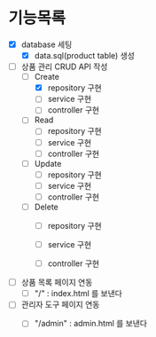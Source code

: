 # 기능목록


- [x] database 세팅
  - [x] data.sql(product table) 생성

- [ ] 상품 관리 CRUD API 작성 
  - [ ] Create
    - [x] repository 구현
    - [ ] service 구현
    - [ ] controller 구현
  - [ ] Read
    - [ ] repository 구현
    - [ ] service 구현
    - [ ] controller 구현
  - [ ] Update
    - [ ] repository 구현
    - [ ] service 구현
    - [ ] controller 구현
  - [ ] Delete
    - [ ] repository 구현
    - [ ] service 구현
    - [ ] controller 구현
  

- [ ] 상품 목록 페이지 연동
  - [ ] "/" : index.html 를 보낸다

- [ ] 관리자 도구 페이지 연동
  - [ ] "/admin" : admin.html 를 보낸다

